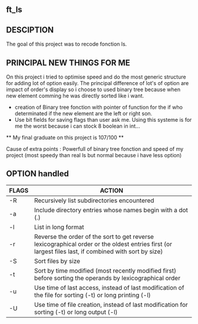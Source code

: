 ## ft_ls

## DESCIPTION

The goal of this project was to recode fonction ls.

## PRINCIPAL NEW THINGS FOR ME

On this project i tried to optimise speed and do the most generic structure for adding lot of option easily.
The principal difference of lot's of option are impact of order's display so i choose to used binary tree because when new element comming he was directly sorted like i want.

* creation of Binary tree fonction with pointer of function for the if who determinated if the new element are the left or right son.
* Use bit fields for saving flags than user ask me. Using this systeme is for me the worst because i can stock 8 boolean in int...

** My final graduate on this project is 107/100 **

Cause of extra points : Powerfull of binary tree fonction and speed of my project (most speedy than real ls but normal because i have less option)

## OPTION handled

| FLAGS | ACTION |
| --- | --- |
| -R | Recursively list subdirectories encountered | 
| -a | Include directory entries whose names begin with a dot (.) |
| -l | List in long format |
| -r | Reverse the order of the sort to get reverse lexicographical order or the oldest entries first (or largest files last, if combined with sort by size) |
| -S | Sort files by size |
| -t |  Sort by time modified (most recently modified first) before sorting the operands by lexicographical order |
| -u | Use time of last access, instead of last modification of the file for sorting (-t) or long printing (-l) |
| -U | Use time of file creation, instead of last modification for sorting (-t) or long output (-l) |
